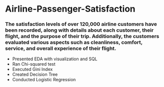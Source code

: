 # Airline-Passenger-Satisfaction

### The satisfaction levels of over 120,000 airline customers have been recorded, along with details about each customer, their flight, and the purpose of their trip. Additionally, the customers evaluated various aspects such as cleanliness, comfort, service, and overall experience of their flight.

- Presented EDA with visualization and SQL
- Ran Chi-squared test
- Executed Gini Index
- Created Decision Tree
- Conducted Logistic Regression
